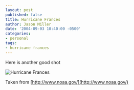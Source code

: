 ```yaml
---
layout: post
published: false
title: Hurricane Frances
author: Jason Miller
date: '2004-09-03 10:40:00 -0500'
categories:
- personal
tags:
- hurricane frances
---
```


Here is another good shot

![Hurricane Frances]({{site.assets.url_prefix}}/images/posts/hurricane-frances-florida.jpg "Hurricane Frances")

Taken from [http://www.noaa.gov/](http://www.noaa.gov/)
